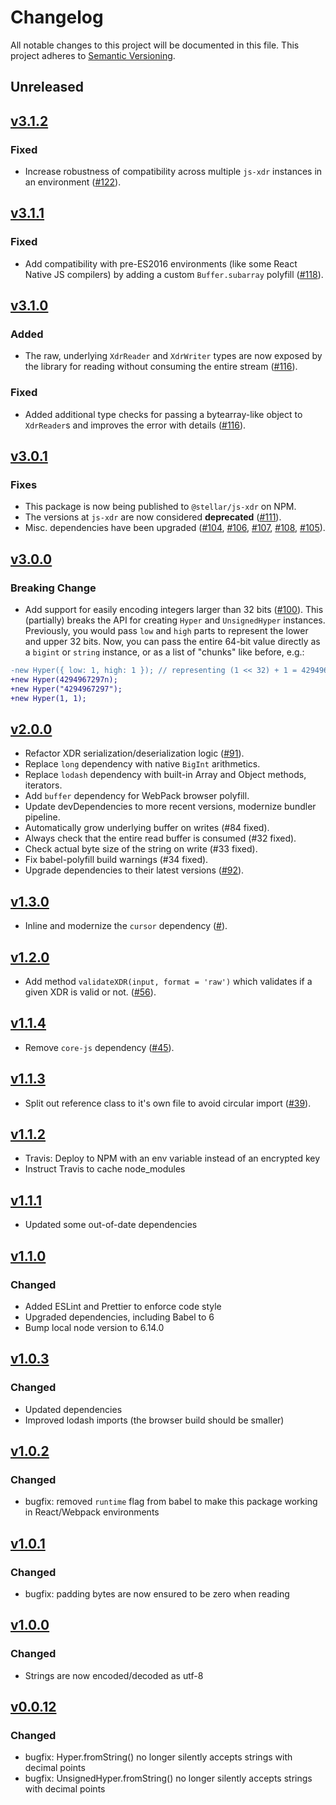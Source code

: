 # Changelog

All notable changes to this project will be documented in this file. This
project adheres to [Semantic Versioning](http://semver.org/).

## Unreleased


## [v3.1.2](https://github.com/stellar/js-xdr/compare/v3.1.1...v3.1.2)

### Fixed
* Increase robustness of compatibility across multiple `js-xdr` instances in an environment ([#122](https://github.com/stellar/js-xdr/pull/122)).


## [v3.1.1](https://github.com/stellar/js-xdr/compare/v3.1.0...v3.1.1)

### Fixed
* Add compatibility with pre-ES2016 environments (like some React Native JS compilers) by adding a custom `Buffer.subarray` polyfill ([#118](https://github.com/stellar/js-xdr/pull/118)).


## [v3.1.0](https://github.com/stellar/js-xdr/compare/v3.0.1...v3.1.0)

### Added
* The raw, underlying `XdrReader` and `XdrWriter` types are now exposed by the library for reading without consuming the entire stream ([#116](https://github.com/stellar/js-xdr/pull/116)).

### Fixed
* Added additional type checks for passing a bytearray-like object to `XdrReader`s and improves the error with details ([#116](https://github.com/stellar/js-xdr/pull/116)).


## [v3.0.1](https://github.com/stellar/js-xdr/compare/v3.0.0...v3.0.1)

### Fixes
- This package is now being published to `@stellar/js-xdr` on NPM.
- The versions at `js-xdr` are now considered **deprecated** ([#111](https://github.com/stellar/js-xdr/pull/111)).
- Misc. dependencies have been upgraded ([#104](https://github.com/stellar/js-xdr/pull/104), [#106](https://github.com/stellar/js-xdr/pull/106), [#107](https://github.com/stellar/js-xdr/pull/107), [#108](https://github.com/stellar/js-xdr/pull/108), [#105](https://github.com/stellar/js-xdr/pull/105)).


## [v3.0.0](https://github.com/stellar/js-xdr/compare/v2.0.0...v3.0.0)

### Breaking Change
- Add support for easily encoding integers larger than 32 bits ([#100](https://github.com/stellar/js-xdr/pull/100)). This (partially) breaks the API for creating `Hyper` and `UnsignedHyper` instances. Previously, you would pass `low` and `high` parts to represent the lower and upper 32 bits. Now, you can pass the entire 64-bit value directly as a `bigint` or `string` instance, or as a list of "chunks" like before, e.g.:

```diff
-new Hyper({ low: 1, high: 1 }); // representing (1 << 32) + 1 = 4294967297n
+new Hyper(4294967297n);
+new Hyper("4294967297");
+new Hyper(1, 1);
```


## [v2.0.0](https://github.com/stellar/js-xdr/compare/v1.3.0...v2.0.0)

- Refactor XDR serialization/deserialization logic ([#91](https://github.com/stellar/js-xdr/pull/91)).
- Replace `long` dependency with native `BigInt` arithmetics.
- Replace `lodash` dependency with built-in Array and Object methods, iterators.
- Add `buffer` dependency for WebPack browser polyfill.
- Update devDependencies to more recent versions, modernize bundler pipeline.
- Automatically grow underlying buffer on writes (#84 fixed).
- Always check that the entire read buffer is consumed (#32 fixed).
- Check actual byte size of the string on write (#33 fixed).
- Fix babel-polyfill build warnings (#34 fixed).
- Upgrade dependencies to their latest versions ([#92](https://github.com/stellar/js-xdr/pull/92)).

## [v1.3.0](https://github.com/stellar/js-xdr/compare/v1.2.0...v1.3.0)

- Inline and modernize the `cursor` dependency ([#](https://github.com/stellar/js-xdr/pull/63)).

## [v1.2.0](https://github.com/stellar/js-xdr/compare/v1.1.4...v1.2.0)

- Add method `validateXDR(input, format = 'raw')` which validates if a given XDR is valid or  not. ([#56](https://github.com/stellar/js-xdr/pull/56)).

## [v1.1.4](https://github.com/stellar/js-xdr/compare/v1.1.3...v1.1.4)

- Remove `core-js` dependency ([#45](https://github.com/stellar/js-xdr/pull/45)).

## [v1.1.3](https://github.com/stellar/js-xdr/compare/v1.1.2...v1.1.3)

- Split out reference class to it's own file to avoid circular import  ([#39](https://github.com/stellar/js-xdr/pull/39)).

## [v1.1.2](https://github.com/stellar/js-xdr/compare/v1.1.1...v1.1.2)

- Travis: Deploy to NPM with an env variable instead of an encrypted key
- Instruct Travis to cache node_modules

## [v1.1.1](https://github.com/stellar/js-xdr/compare/v1.1.0...v1.1.1)

- Updated some out-of-date dependencies

## [v1.1.0](https://github.com/stellar/js-xdr/compare/v1.0.3...v1.1.0)

### Changed

- Added ESLint and Prettier to enforce code style
- Upgraded dependencies, including Babel to 6
- Bump local node version to 6.14.0

## [v1.0.3](https://github.com/stellar/js-xdr/compare/v1.0.2...v1.0.3)

### Changed

- Updated dependencies
- Improved lodash imports (the browser build should be smaller)

## [v1.0.2](https://github.com/stellar/js-xdr/compare/v1.0.1...v1.0.2)

### Changed

- bugfix: removed `runtime` flag from babel to make this package working in
  React/Webpack environments

## [v1.0.1](https://github.com/stellar/js-xdr/compare/v1.0.0...v1.0.1)

### Changed

- bugfix: padding bytes are now ensured to be zero when reading

## [v1.0.0](https://github.com/stellar/js-xdr/compare/v0.0.12...v1.0.0)

### Changed

- Strings are now encoded/decoded as utf-8

## [v0.0.12](https://github.com/stellar/js-xdr/compare/v0.0.11...v0.0.12)

### Changed

- bugfix: Hyper.fromString() no longer silently accepts strings with decimal
  points
- bugfix: UnsignedHyper.fromString() no longer silently accepts strings with
  decimal points
